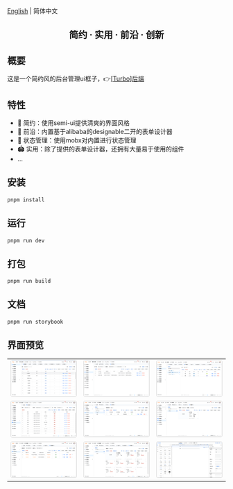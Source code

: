 [English](./README.en-US.md) | 简体中文

<h2 align="center">简约 · 实用 · 前沿 · 创新</h2>

## 概要

这是一个简约风的后台管理ui框子，👉[[Turbo]后端](https://github.com/ClearXs/Turbo.git)

## 特性

- 👊 简约：使用semi-ui提供清爽的界面风格
- 💢 前沿：内置基于alibaba的designable二开的表单设计器
- 🥮 状态管理：使用mobx对内置进行状态管理
- 🏟 实用：除了提供的表单设计器，还拥有大量易于使用的组件
- ...

## 安装

```bash
pnpm install
```

## 运行

```bash
pnpm run dev
```

## 打包

```bash
pnpm run build
```

## 文档

```bash
pnpm run storybook
```

## 界面预览

<table>
    <tr>
        <td><img src="./docs/docs/images/preview1.png" alt="preview1"/></td>
        <td><img src="./docs/docs/images/preview2.png" alt="preview2"/></td>
        <td><img src="./docs/docs/images/preview3.png" alt="preview3"/></td>
    </tr>
    <tr>
        <td><img src="./docs/docs/images/preview4.png" alt="preview4"/></td>
        <td><img src="./docs/docs/images/preview5.png" alt="preview5"/></td>
        <td><img src="./docs/docs/images/preview6.png" alt="preview6"/></td>
    </tr>
    <tr>
        <td><img src="./docs/docs/images/preview7.png" alt="preview7"/></td>
        <td><img src="./docs/docs/images/preview8.png" alt="preview8"/></td>
      	<td><img src="./docs/docs/images/preview9.png" alt="preview9"/></td>
    </tr>
</table>
